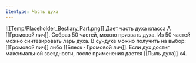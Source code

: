```yaml
---
itemtype: Часть духа
---
```

![[Temp/Placeholder_Bestiary_Part.png]]
Дает часть духа класса А [[Громовой лич]]. Собрав 50 частей, можно призвать духа. Из 50 частей можно синтезировать ларь духа. В сундуке можно получить на выбор: [[Громовой лич]] либо [[Блеск · Громовой лич]]. Если дух достиг максимальной звездности, после применения дается [[Пыль духа]] х4.
